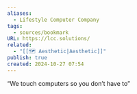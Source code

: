```yaml
---
aliases:
  - Lifestyle Computer Company
tags:
  - sources/bookmark
URL: https://lcc.solutions/
related:
  - "[[🗺️ Aesthetic|Aesthetic]]"
publish: true
created: 2024-10-27 07:54
---
```


“We touch computers so you don’t have to”
